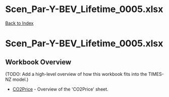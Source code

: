 # Scen_Par-Y-BEV_Lifetime_0005.xlsx

[Back to Index](../../../README.md)

# Scen_Par-Y-BEV_Lifetime_0005.xlsx

## Workbook Overview

(TODO: Add a high-level overview of how this workbook fits into the TIMES-NZ model.)

- [CO2Price](CO2Price.md) - Overview of the 'CO2Price' sheet.
